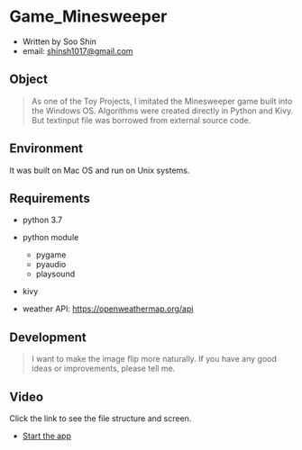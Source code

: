 # Game_Minesweeper

- Written by Soo Shin
- email: shinsh1017@gmail.com

## Object

> As one of the Toy Projects, I imitated the Minesweeper game built into the Windows OS.
> Algorithms were created directly in Python and Kivy.
> But textinput file was borrowed from external source code.

## Environment

It was built on Mac OS and run on Unix systems.

## Requirements

- python 3.7
- python module
  - pygame 
  - pyaudio
  - playsound 

- kivy

- weather API: https://openweathermap.org/api


## Development

> I want to make the image flip more naturally.
> If you have any good ideas or improvements, please tell me.

## Video
Click the link to see the file structure and screen.

* [Start the app](https://youtu.be/3BtA_apJ00k)
